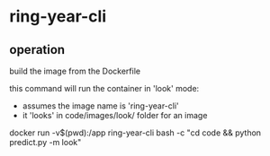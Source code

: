 # ring-year-cli

## operation

build the image from the Dockerfile  

this command will run the container in 'look' mode:  
- assumes the image name is 'ring-year-cli'  
- it 'looks' in code/images/look/ folder for an image  
  
docker run -v$(pwd):/app ring-year-cli bash -c "cd code && python predict.py -m look"

